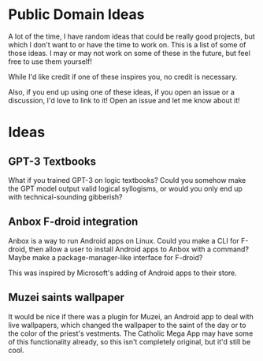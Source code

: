 # Public Domain Ideas

A lot of the time, I have random ideas that could be really good projects, but which I don't want to or have the time to work on. This is a list of some of those ideas. I may or may not work on some of these in the future, but feel free to use them yourself!

While I'd like credit if one of these inspires you, no credit is necessary.

Also, if you end up using one of these ideas, if you open an issue or a discussion, I'd love to link to it! Open an issue and let me know about it!

# Ideas

## GPT-3 Textbooks

What if you trained GPT-3 on logic textbooks? Could you somehow make the GPT model output valid logical syllogisms, or would you only end up with technical-sounding gibberish?

## Anbox F-droid integration

Anbox is a way to run Android apps on Linux. Could you make a CLI for F-droid, then allow a user to install Android apps to Anbox with a command? Maybe make a package-manager-like interface for F-droid?

This was inspired by Microsoft's adding of Android apps to their store.

## Muzei saints wallpaper

It would be nice if there was a plugin for Muzei, an Android app to deal with live wallpapers, which changed the wallpaper to the saint of the day or to the color of the priest's vestments. The Catholic Mega App may have some of this functionality already, so this isn't completely original, but it'd still be cool.
